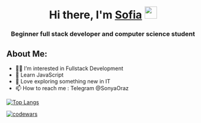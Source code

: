 <h1 align="center">Hi there, I'm <a href="https://daniilshat.ru/" target="_blank">Sofia</a> 
<img src="https://github.com/blackcater/blackcater/raw/main/images/Hi.gif" height="32"/></h1>
<h3 align="center">Beginner full stack developer and computer science student</h3>
<h2>About Me:</h2>

- 👩‍💻 I’m interested in Fullstack Development
- 🌱 Learn JavaScript 
- 🌟 Love exploring something new in IT
- 📫 How to reach me : Telegram @SonyaOraz

[![Top Langs](https://github-readme-stats.vercel.app/api/top-langs/?username=SonyaProjects&layout=compact)](https://github.com/anuraghazra/github-readme-stats)

[![codewars](https://www.codewars.com/users/username/badges/large)](https://www.codewars.com/users/username)   
